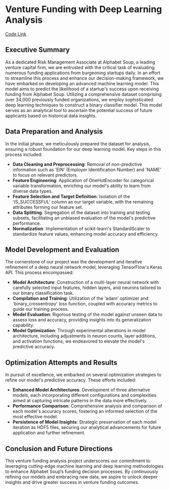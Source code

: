 # Venture Funding with Deep Learning Analysis

[Code Link](https://github.com/jancichocki/Module_13_Challenge/blob/main/venture_funding_with_deep_learning.ipynb)

## Executive Summary
As a dedicated Risk Management Associate at Alphabet Soup, a leading venture capital firm, we are entrusted with the critical task of evaluating numerous funding applications from burgeoning startups daily. In an effort to streamline this process and enhance our decision-making framework, we have embarked on developing an advanced machine learning model. This model aims to predict the likelihood of a startup's success upon receiving funding from Alphabet Soup. Utilizing a comprehensive dataset comprising over 34,000 previously funded organizations, we employ sophisticated deep learning techniques to construct a binary classifier model. This model serves as an analytical tool to ascertain the potential success of future applicants based on historical data insights.

## Data Preparation and Analysis
In the initial phase, we meticulously prepared the dataset for analysis, ensuring a robust foundation for our deep learning model. Key steps in this process included:

- **Data Cleaning and Preprocessing**: Removal of non-predictive information such as 'EIN' (Employer Identification Number) and 'NAME' to focus on relevant predictors.
- **Feature Engineering**: Application of OneHotEncoder for categorical variable transformation, enriching our model's ability to learn from diverse data types.
- **Feature Selection and Target Definition**: Isolation of the 'IS_SUCCESSFUL' column as our target variable, with the remaining attributes forming our feature set.
- **Data Splitting**: Segregation of the dataset into training and testing subsets, facilitating an unbiased evaluation of the model's predictive performance.
- **Normalization**: Implementation of scikit-learn's StandardScaler to standardize feature values, enhancing model accuracy and efficiency.

## Model Development and Evaluation
The cornerstone of our project was the development and iterative refinement of a deep neural network model, leveraging TensorFlow's Keras API. This process encompassed:

- **Model Architecture**: Construction of a multi-layer neural network with carefully selected input features, hidden layers, and neurons tailored to our binary classification task.
- **Compilation and Training**: Utilization of the 'adam' optimizer and 'binary_crossentropy' loss function, coupled with accuracy metrics to guide our training process.
- **Model Evaluation**: Rigorous testing of the model against unseen data to assess loss and accuracy, providing insights into its generalization capability.
- **Model Optimization**: Through experimental alterations in model architecture, including adjustments in neuron counts, layer additions, and activation functions, we endeavored to elevate the model's predictive accuracy.

## Optimization Attempts and Results
In pursuit of excellence, we embarked on several optimization strategies to refine our model's predictive accuracy. These efforts included:

- **Enhanced Model Architectures**: Development of three alternative models, each incorporating different configurations and complexities aimed at capturing intricate patterns in the data more effectively.
- **Performance Comparison**: Comprehensive analysis and comparison of each model's accuracy scores, fostering an informed selection of the most effective model.
- **Persistence of Model Insights**: Strategic preservation of each model iteration as HDF5 files, securing our analytical advancements for future application and further refinement.

## Conclusion and Future Directions
This venture funding analysis project underscores our commitment to leveraging cutting-edge machine learning and deep learning methodologies to enhance Alphabet Soup’s funding decision processes. By continuously refining our models and embracing new data, we aspire to unlock deeper insights and drive greater success in venture funding outcomes.
